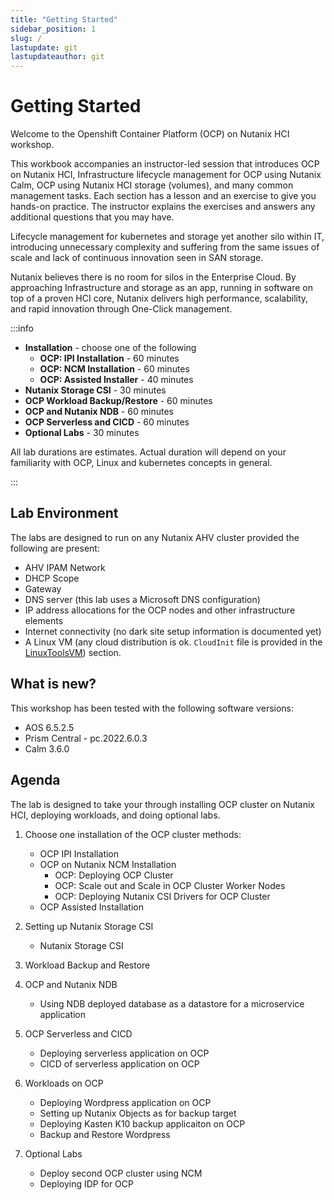 ```yaml
---
title: "Getting Started"
sidebar_position: 1
slug: /
lastupdate: git
lastupdateauthor: git
---
```


# Getting Started

Welcome to the Openshift Container Platform (OCP) on Nutanix HCI workshop.

This workbook accompanies an instructor-led session that introduces OCP on Nutanix HCI, Infrastructure lifecycle management for OCP using
Nutanix Calm, OCP using Nutanix HCI storage (volumes), and many common
management tasks. Each section has a lesson and an exercise to give you
hands-on practice. The instructor explains the exercises and answers any
additional questions that you may have.

Lifecycle management for kubernetes and storage yet another silo within
IT, introducing unnecessary complexity and suffering from the same
issues of scale and lack of continuous innovation seen in SAN storage.

Nutanix believes there is no room for silos in the Enterprise Cloud. By
approaching Infrastructure and storage as an app, running in software on
top of a proven HCI core, Nutanix delivers high performance,
scalability, and rapid innovation through One-Click management.

:::info

-   **Installation** - choose one of the following
    -   **OCP: IPI Installation** - 60 minutes
    -   **OCP: NCM Installation** - 60 minutes 
    -   **OCP: Assisted Installer** - 40 minutes
-   **Nutanix Storage CSI** - 30 minutes
-   **OCP Workload Backup/Restore** - 60 minutes 
-   **OCP and Nutanix NDB** - 60 minutes
-   **OCP Serverless and CICD** - 60 minutes
-   **Optional Labs** - 30 minutes

All lab durations are estimates. Actual duration will depend on your familiarity with OCP, Linux and kubernetes concepts in general.

:::

## Lab Environment

The labs are designed to run on any Nutanix AHV cluster provided the following are present:

- AHV IPAM Network
- DHCP Scope
- Gateway
- DNS server (this lab uses a Microsoft DNS configuration)
- IP address allocations for the OCP nodes and other infrastructure elements
- Internet connectivity (no dark site setup information is documented yet)
- A Linux VM (any cloud distribution is ok. ``CloudInit`` file is provided in the [LinuxToolsVM](/docs/toolsvms/linux_tools_vm.mdx)) section.

## What is new?

This workshop has been tested with the following software versions:

-   AOS 6.5.2.5
-   Prism Central - pc.2022.6.0.3
-   Calm 3.6.0

## Agenda

The lab is designed to take your through installing OCP cluster on Nutanix HCI, deploying workloads, and doing optional labs.  

1. Choose one installation of the OCP cluster methods:
   -   OCP IPI Installation
   -   OCP on Nutanix NCM Installation
       -   OCP: Deploying OCP Cluster
       -   OCP: Scale out and Scale in OCP Cluster Worker Nodes
       -   OCP: Deploying Nutanix CSI Drivers for OCP Cluster
   -   OCP Assisted Installation

2. Setting up Nutanix Storage CSI
   
   -   Nutanix Storage CSI  

3. Workload Backup and Restore

4. OCP and Nutanix NDB

   - Using NDB deployed database as a datastore for a microservice application

5. OCP Serverless and CICD
   
   - Deploying serverless application on OCP
   - CICD of serverless application on OCP
   
5. Workloads on OCP
    -   Deploying Wordpress application on OCP
    -   Setting up Nutanix Objects as for backup target
    -   Deploying Kasten K10 backup applicaiton on OCP
    -   Backup and Restore Wordpress

6. Optional Labs
    -   Deploy second OCP cluster using NCM
    -   Deploying IDP for OCP